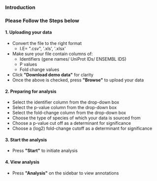 ### __Introduction__

### Please Follow the Steps below
#### 1. Uploading your data
* Convert the file to the right format
  + I.E= ".csv", '.xls', '.xlsx'
* Make sure your file contain columns of:
  + Identifiers (gene names/ UniProt IDs/ ENSEMBL IDS)
  + P values
  + Fold change values
* Click __"Download demo data"__ for clarity
* Once the above is checked, press __"Browse"__ to upload your data

#### 2. Preparing for analysis
* Select the identifier column from the drop-down box
* Select the p-value column from the drop-down box
* Select the fold-change column from the drop-down box
* Choose the type of species of which your data is sourced from
* Choose a p-value cut off as a determinant for significance
* Choose a (log2) fold-change cutoff as a determinant for significance

#### 3. Start the analysis
* Press __"Start"__ to initiate analysis

#### 4. View analysis
* Press __"Analysis"__ on the sidebar to view annotations



